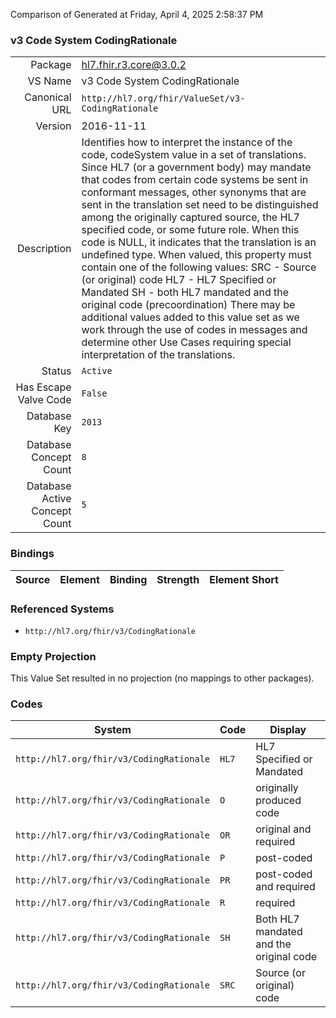 Comparison of 
Generated at Friday, April 4, 2025 2:58:37 PM

### v3 Code System CodingRationale

|      |     |
| ---: | --- |
| Package | hl7.fhir.r3.core@3.0.2 |
| VS Name | v3 Code System CodingRationale |
| Canonical URL | `http://hl7.org/fhir/ValueSet/v3-CodingRationale` |
| Version | 2016-11-11 |
| Description | Identifies how to interpret the instance of the code, codeSystem value in a set of translations.  Since HL7 (or a government body) may mandate that codes from certain code systems be sent in conformant messages, other synonyms that are sent in the translation set need to be distinguished among the originally captured source, the HL7 specified code, or some future role.  When this code is NULL, it indicates that the translation is an undefined type.  When valued, this property must contain one of the following values: SRC - Source (or original) code HL7 - HL7 Specified or Mandated SH - both HL7 mandated and the original code (precoordination) There may be additional values added to this value set as we work through the use of codes in messages and determine other Use Cases requiring special interpretation of the translations. |
| Status | `Active` |
| Has Escape Valve Code | `False` |
| Database Key | `2013` |
| Database Concept Count | `8` |
| Database Active Concept Count | `5` |
### Bindings

| Source | Element | Binding | Strength | Element Short |
| ------ | ------- | ------- | -------- | ------------- |

### Referenced Systems

* `http://hl7.org/fhir/v3/CodingRationale`
### Empty Projection

This Value Set resulted in no projection (no mappings to other packages).

### Codes

| System | Code | Display |
| ------ | ---- | ------- |
| `http://hl7.org/fhir/v3/CodingRationale` | `HL7` | HL7 Specified or Mandated |
| `http://hl7.org/fhir/v3/CodingRationale` | `O` | originally produced code |
| `http://hl7.org/fhir/v3/CodingRationale` | `OR` | original and required |
| `http://hl7.org/fhir/v3/CodingRationale` | `P` | post-coded |
| `http://hl7.org/fhir/v3/CodingRationale` | `PR` | post-coded and required |
| `http://hl7.org/fhir/v3/CodingRationale` | `R` | required |
| `http://hl7.org/fhir/v3/CodingRationale` | `SH` | Both HL7 mandated and the original code |
| `http://hl7.org/fhir/v3/CodingRationale` | `SRC` | Source (or original) code |
